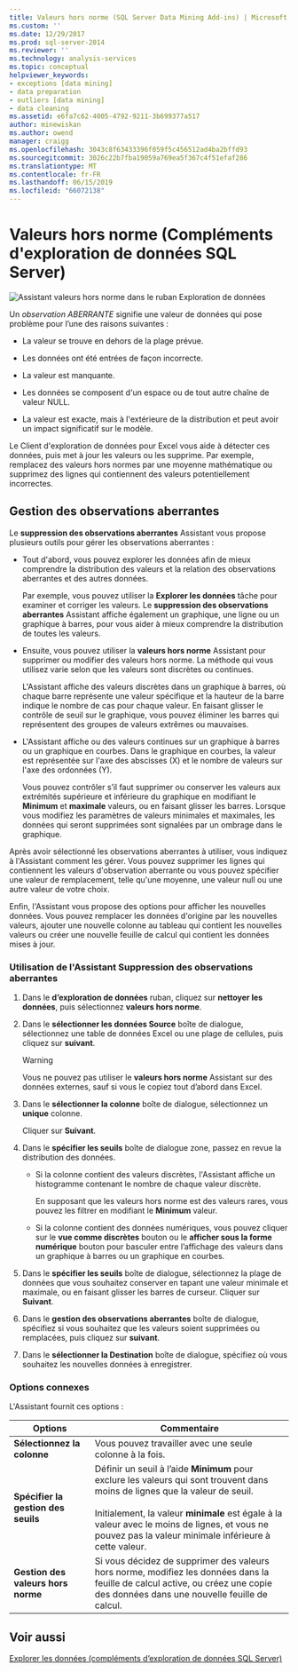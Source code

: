 ```yaml
---
title: Valeurs hors norme (SQL Server Data Mining Add-ins) | Microsoft Docs
ms.custom: ''
ms.date: 12/29/2017
ms.prod: sql-server-2014
ms.reviewer: ''
ms.technology: analysis-services
ms.topic: conceptual
helpviewer_keywords:
- exceptions [data mining]
- data preparation
- outliers [data mining]
- data cleaning
ms.assetid: e6fa7c62-4005-4792-9211-3b699377a517
author: minewiskan
ms.author: owend
manager: craigg
ms.openlocfilehash: 3043c8f63433396f059f5c456512ad4ba2bffd93
ms.sourcegitcommit: 3026c22b7fba19059a769ea5f367c4f51efaf286
ms.translationtype: MT
ms.contentlocale: fr-FR
ms.lasthandoff: 06/15/2019
ms.locfileid: "66072138"
---
```

# <a name="outliers-sql-server-data-mining-add-ins"></a>Valeurs hors norme (Compléments d'exploration de données SQL Server)
  ![Assistant valeurs hors norme dans le ruban Exploration de données](media/dmc-outliers.gif "Assistant valeurs hors norme dans le ruban Exploration de données")  
  
 Un *observation ABERRANTE* signifie une valeur de données qui pose problème pour l’une des raisons suivantes :  
  
-   La valeur se trouve en dehors de la plage prévue.  
  
-   Les données ont été entrées de façon incorrecte.  
  
-   La valeur est manquante.  
  
-   Les données se composent d'un espace ou de tout autre chaîne de valeur NULL.  
  
-   La valeur est exacte, mais à l'extérieure de la distribution et peut avoir un impact significatif sur le modèle.  
  
 Le Client d'exploration de données pour Excel vous aide à détecter ces données, puis met à jour les valeurs ou les supprime. Par exemple, remplacez des valeurs hors normes par une moyenne mathématique ou supprimez des lignes qui contiennent des valeurs potentiellement incorrectes.  
  
## <a name="handling-outliers"></a>Gestion des observations aberrantes  
 Le **suppression des observations aberrantes** Assistant vous propose plusieurs outils pour gérer les observations aberrantes :  
  
-   Tout d'abord, vous pouvez explorer les données afin de mieux comprendre la distribution des valeurs et la relation des observations aberrantes et des autres données.  
  
     Par exemple, vous pouvez utiliser la **Explorer les données** tâche pour examiner et corriger les valeurs. Le **suppression des observations aberrantes** Assistant affiche également un graphique, une ligne ou un graphique à barres, pour vous aider à mieux comprendre la distribution de toutes les valeurs.  
  
-   Ensuite, vous pouvez utiliser la **valeurs hors norme** Assistant pour supprimer ou modifier des valeurs hors norme. La méthode qui vous utilisez varie selon que les valeurs sont discrètes ou continues.  
  
     L'Assistant affiche des valeurs discrètes dans un graphique à barres, où chaque barre représente une valeur spécifique et la hauteur de la barre indique le nombre de cas pour chaque valeur. En faisant glisser le contrôle de seuil sur le graphique, vous pouvez éliminer les barres qui représentent des groupes de valeurs extrêmes ou mauvaises.  
  
-   L'Assistant affiche ou des valeurs continues sur un graphique à barres ou un graphique en courbes. Dans le graphique en courbes, la valeur est représentée sur l'axe des abscisses (X) et le nombre de valeurs sur l'axe des ordonnées (Y).  
  
     Vous pouvez contrôler s’il faut supprimer ou conserver les valeurs aux extrémités supérieure et inférieure du graphique en modifiant le **Minimum** et **maximale** valeurs, ou en faisant glisser les barres. Lorsque vous modifiez les paramètres de valeurs minimales et maximales, les données qui seront supprimées sont signalées par un ombrage dans le graphique.  
  
 Après avoir sélectionné les observations aberrantes à utiliser, vous indiquez à l'Assistant comment les gérer. Vous pouvez supprimer les lignes qui contiennent les valeurs d'observation aberrante ou vous pouvez spécifier une valeur de remplacement, telle qu'une moyenne, une valeur null ou une autre valeur de votre choix.  
  
 Enfin, l'Assistant vous propose des options pour afficher les nouvelles données. Vous pouvez remplacer les données d'origine par les nouvelles valeurs, ajouter une nouvelle colonne au tableau qui contient les nouvelles valeurs ou créer une nouvelle feuille de calcul qui contient les données mises à jour.  
  
### <a name="using-the-outlier-wizard"></a>Utilisation de l'Assistant Suppression des observations aberrantes  
  
1.  Dans le **d’exploration de données** ruban, cliquez sur **nettoyer les données**, puis sélectionnez **valeurs hors norme**.  
  
2.  Dans le **sélectionner les données Source** boîte de dialogue, sélectionnez une table de données Excel ou une plage de cellules, puis cliquez sur **suivant**.  
  
    > [!WARNING]  
    >  Vous ne pouvez pas utiliser le **valeurs hors norme** Assistant sur des données externes, sauf si vous le copiez tout d’abord dans Excel.  
  
3.  Dans le **sélectionner la colonne** boîte de dialogue, sélectionnez un **unique** colonne.  
  
     Cliquer sur **Suivant**.  
  
4.  Dans le **spécifier les seuils** boîte de dialogue zone, passez en revue la distribution des données.  
  
    -   Si la colonne contient des valeurs discrètes, l'Assistant affiche un histogramme contenant le nombre de chaque valeur discrète.  
  
         En supposant que les valeurs hors norme est des valeurs rares, vous pouvez les filtrer en modifiant le **Minimum** valeur.  
  
    -   Si la colonne contient des données numériques, vous pouvez cliquer sur le **vue comme discrètes** bouton ou le **afficher sous la forme numérique** bouton pour basculer entre l’affichage des valeurs dans un graphique à barres ou un graphique en courbes.  
  
5.  Dans le **spécifier les seuils** boîte de dialogue, sélectionnez la plage de données que vous souhaitez conserver en tapant une valeur minimale et maximale, ou en faisant glisser les barres de curseur. Cliquer sur **Suivant**.  
  
6.  Dans le **gestion des observations aberrantes** boîte de dialogue, spécifiez si vous souhaitez que les valeurs soient supprimées ou remplacées, puis cliquez sur **suivant**.  
  
7.  Dans le **sélectionner la Destination** boîte de dialogue, spécifiez où vous souhaitez les nouvelles données à enregistrer.  
  
### <a name="related-options"></a>Options connexes  
 L'Assistant fournit ces options :  
  
|**Options**|**Commentaire**|  
|-----------------|-----------------|  
|**Sélectionnez la colonne**|Vous pouvez travailler avec une seule colonne à la fois.|  
|**Spécifier la gestion des seuils**|Définir un seuil à l’aide **Minimum** pour exclure les valeurs qui sont trouvent dans moins de lignes que la valeur de seuil.<br /><br /> Initialement, la valeur **minimale** est égale à la valeur avec le moins de lignes, et vous ne pouvez pas la valeur minimale inférieure à cette valeur.|  
|**Gestion des valeurs hors norme**|Si vous décidez de supprimer des valeurs hors norme, modifiez les données dans la feuille de calcul active, ou créez une copie des données dans une nouvelle feuille de calcul.|  
  
## <a name="see-also"></a>Voir aussi  
 [Explorer les données &#40;compléments d’exploration de données SQL Server&#41;](explore-data-sql-server-data-mining-add-ins.md)  
  
  
